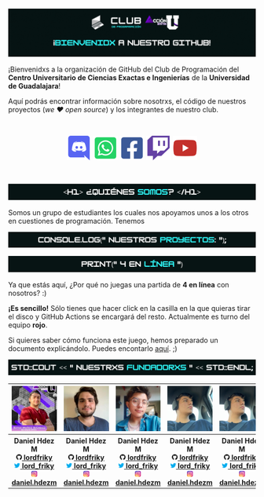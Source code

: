 ![Letrero de "¡Bienvenidx a nuestro GitHub!" con los logos del club de programación CUCEI y el de Acción U](./res/header2.gif)

¡Bienvenidxs a la organización de GitHub del Club de Programación del **Centro Universitario de Ciencias Exactas e Ingenierías** de la **Universidad de Guadalajara**!

Aquí podrás encontrar información sobre nosotrxs, el código de nuestros proyectos (*we ❤️ open source*) y los integrantes de nuestro club.

<br><p align="center">
<a href="http://discord.programacion-cucei.club"><img src="./res/icons/discord.png" alt="Enlace al serividor de Discord" width="50"></a>
<a href="http://whatsapp.programacion-cucei.club"><img src="./res/icons/whatsapp.png" alt="Enlace al grupo de WhatsApp" width="50"></a>
<a href="http://facebook.programacion-cucei.club"><img src="./res/icons/facebook.png" alt="Enlace a la página de Facebook" width="50"></a>
<a href="http://twitch.programacion-cucei.club"><img src="./res/icons/twitch.png" alt="Enlace al canal de Twitch" width="50"></a>
<a href="http://youtube.programacion-cucei.club"><img src="./res/icons/youtube.png" alt="Enlace al canal de YouTube" width="50"></a>
</p><br>

![<h1>¿Quiénes somos?</h1>](./res/quienes_somos.png)

Somos un grupo de estudiantes los cuales nos apoyamos unos a los otros en cuestiones de programación. Tenemos

![console.log("Nuestros proyectos:");](./res/nuestros_proyectos.png)

![print("4 en línea")](./res/4_en_linea.png)

Ya que estás aquí, ¿Por qué no juegas una partida de **4 en línea** con nosotros? :)

**¡Es sencillo!** Sólo tienes que hacer click en la casilla en la que quieras tirar el disco y GitHub Actions se encargará del resto. Actualmente es turno del equipo **rojo**.


Si quieres saber cómo funciona este juego, hemos preparado un documento explicándolo. Puedes encontarlo [aquí](). ;)

![std::cout << "Nuestrxs fundadorxs" << ENDL;](./res/nuestrxs_fundadorxs.png)

<table align="center">
	<tr>
		<th><img src="./res/fundadorxs/bryan.jpg" alt="Foto de Bryan"></th>
		<th><img src="./res/fundadorxs/daniel.jpg" alt="Foto de Daniel Hdez M"></th>
		<th><img src="./res/fundadorxs/edward.jpg" alt="Foto de Edward"></th>
		<th><img src="./res/fundadorxs/neco.jpg" alt="Foto de Flavio"></th>
		<th><img src="./res/fundadorxs/neco.jpg" alt="Foto de Neco"></th>
		<th><img src="./res/fundadorxs/neco.jpg" alt="Foto de Selene"></th>
	</tr>
	<tr>
		<th><center>
			<b>Daniel Hdez M</b><br>
			<a href="https://github.com/lordfriky" target="_blank"><img src="./res/icons/github.png" width="12"> lordfriky</a><br>
			<a href="https://twitter.com/lord_friky" target="_blank"><img src="./res/icons/twitter.png" width="12"> lord_friky</a><br>
			<a href="https://www.instagram.com/daniel.hdezm/" target="_blank"><img src="./res/icons/instagram.png" width="12"> daniel.hdezm</a>
		</center></th>
		<th><center>
			<b>Daniel Hdez M</b><br>
			<a href="https://github.com/lordfriky" target="_blank"><img src="./res/icons/github.png" width="12"> lordfriky</a><br>
			<a href="https://twitter.com/lord_friky" target="_blank"><img src="./res/icons/twitter.png" width="12"> lord_friky</a><br>
			<a href="https://www.instagram.com/daniel.hdezm/" target="_blank"><img src="./res/icons/instagram.png" width="12"> daniel.hdezm</a>
		</center></th>
		<th><center>
			<b>Daniel Hdez M</b><br>
			<a href="https://github.com/lordfriky" target="_blank"><img src="./res/icons/github.png" width="12"> lordfriky</a><br>
			<a href="https://twitter.com/lord_friky" target="_blank"><img src="./res/icons/twitter.png" width="12"> lord_friky</a><br>
			<a href="https://www.instagram.com/daniel.hdezm/" target="_blank"><img src="./res/icons/instagram.png" width="12"> daniel.hdezm</a>
		</center></th>
		<th><center>
			<b>Daniel Hdez M</b><br>
			<a href="https://github.com/lordfriky" target="_blank"><img src="./res/icons/github.png" width="12"> lordfriky</a><br>
			<a href="https://twitter.com/lord_friky" target="_blank"><img src="./res/icons/twitter.png" width="12"> lord_friky</a><br>
			<a href="https://www.instagram.com/daniel.hdezm/" target="_blank"><img src="./res/icons/instagram.png" width="12"> daniel.hdezm</a>
		</center></th>
		<th><center>
			<b>Daniel Hdez M</b><br>
			<a href="https://github.com/lordfriky" target="_blank"><img src="./res/icons/github.png" width="12"> lordfriky</a><br>
			<a href="https://twitter.com/lord_friky" target="_blank"><img src="./res/icons/twitter.png" width="12"> lord_friky</a><br>
			<a href="https://www.instagram.com/daniel.hdezm/" target="_blank"><img src="./res/icons/instagram.png" width="12"> daniel.hdezm</a>
		</center></th>
		<th><center>
			<b>Daniel Hdez M</b><br>
			<a href="https://github.com/lordfriky" target="_blank"><img src="./res/icons/github.png" width="12"> lordfriky</a><br>
			<a href="https://twitter.com/lord_friky" target="_blank"><img src="./res/icons/twitter.png" width="12"> lord_friky</a><br>
			<a href="https://www.instagram.com/daniel.hdezm/" target="_blank"><img src="./res/icons/instagram.png" width="12"> daniel.hdezm</a>
		</center></th>
	</tr>
</table>
